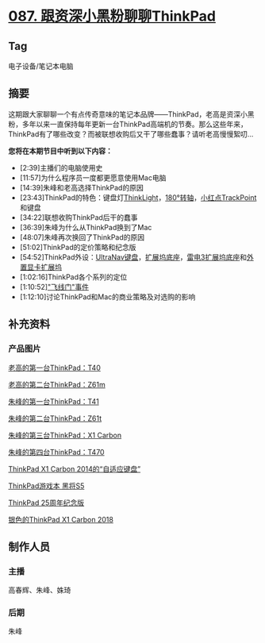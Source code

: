 # [087. 跟资深小黑粉聊聊ThinkPad](https://jinjinledao.org/?p=349)

## Tag

电子设备/笔记本电脑

## 摘要

这期跟大家聊聊一个有点传奇意味的笔记本品牌——ThinkPad，老高是资深小黑粉，多年以来一直保持每年更新一台ThinkPad高端机的节奏。那么这些年来，ThinkPad有了哪些改变？而被联想收购后又干了哪些蠢事？请听老高慢慢絮叨…

**您将在本期节目中听到以下内容：**
- \[2:39\]主播们的电脑使用史
- \[11:57\]为什么程序员一度都更愿意使用Mac电脑
- \[14:39\]朱峰和老高选择ThinkPad的原因
- \[23:43\]ThinkPad的特色：键盘灯[ThinkLight](https://en.wikipedia.org/wiki/IBM_ThinkPad_ThinkLight)，[180°转轴](https://www.notebookcheck.net/fileadmin/Notebooks/Lenovo/ThinkPad_T470-20HD002HGE/IMG_2404.JPG)，[小红点TrackPoint](https://baike.baidu.com/item/小红帽/4126828)和键盘
- \[34:22\]联想收购ThinkPad后干的蠢事
- \[36:39\]朱峰为什么从ThinkPad换到了Mac
- \[48:07\]朱峰再次换回了ThinkPad的原因
- \[51:02\]ThinkPad的定价策略和纪念版
- \[54:52\]ThinkPad外设：[UltraNav键盘](https://www.geek.com/wp-content/uploads/2009/03/ultranav_keyboard_04.jpg)，[扩展坞底座](https://www.lenovo.com/medias/?context=bWFzdGVyfHJvb3R8MTE0NTczfGltYWdlL2pwZWd8aGMxL2hkMC85NDQ5MTQ0Nzc4NzgyLmpwZ3wwMTljODJiMTIyYWM5YTNmZGU2YTI4YjkwMDJjZWM4ZDQ5ZjlmMTI2MjBmYTVmZTU0YzFjMGQxZjEwNDMzYWQz)，[雷电3扩展坞底座](https://www.lenovo.com/medias/40AJ0135US-main-v2.png?context=bWFzdGVyfHJvb3R8MjI1NjM1fGltYWdlL3BuZ3xoNDgvaDczLzk3NDYyNTQ5NTQ1MjYucG5nfDkzMWQ0ZjYyNDg5MTgxMzdkY2VjOWU1NjNiNDVlZTE2MDcwYjU5NDdjYTdhZDhmZDMwYWZjODRmNzZjOGM0YzQ)和[外置显卡扩展坞](https://www.windowscentral.com/sites/wpcentral.com/files/styles/large_wm_brb/public/field/image/2018/07/lenovo-tb3-graphics-dock-5.jpg?itok=rjXMbocp)
- \[1:02:16\]ThinkPad各个系列的定位
- \[1:10:52\]["飞线门"事件](https://digi.tech.qq.com/zt/2006/thinkpadwhy/topic_html/thinkpadwhyall.htm)
- \[1:12:10\]讨论ThinkPad和Mac的商业策略及对选购的影响

## 补充资料

### 产品图片

[老高的第一台ThinkPad：T40](https://images.anandtech.com/reviews/system/laptop/CentrinoRound/IBM7500/system_big.jpg)

[老高的第二台ThinkPad：Z61m](https://www.notebookcheck.net/fileadmin/_processed_/csm_lenovo_z61m_gesamt3_f32b624715.jpg)

[朱峰的第一台ThinkPad：T41](https://www-01.ibm.com/common/ssi/rep_ca/4/760/MBL03324/MBL03324_1.jpg)

[朱峰的第二台ThinkPad：Z61t](https://www.goodgearguide.com.au/products/image/2297/angle/8/1500x1500/123908/)

[朱峰的第三台ThinkPad：X1 Carbon](https://www.lenovo.com/medias/thinkpad-X1-Carbon-1st-Gen-EOL.png?context=bWFzdGVyfHJvb3R8MjM5MTMwfGltYWdlL3BuZ3xoMjcvaDlkLzkyNDg0Mjc0NDIyMDYucG5nfDU1NmUzZjFmYTRhYTk0NDFhYjlmYTkxYjRmZGEwMGU2MGU4MTBlYTcwYjNjMTE5Y2FiMjE0Mzg1MzU3ZTM5NTA) 

[朱峰的第四台ThinkPad：T470](https://www.laptopoutlet.co.uk/media/catalog/product/cache/1/image/9df78eab33525d08d6e5fb8d27136e95/2/0/20HD000LUK-01.jpg)

[ThinkPad X1 Carbon 2014的“自适应键盘”](http://17c4dcd7f91259d8cc66-f5932f6db0039e8c02f89a70c334ff0e.r2.cf1.rackcdn.com/wp-content/uploads/sites/2/P1240318-752x423.jpg)

[ThinkPad游戏本 黑将S5](http://p2.lefile.cn/product/adminweb/2016/07/05/2.jpg)

[ThinkPad 25周年纪念版](https://aozoeky4dglp5sh0-zippykid.netdna-ssl.com/wp-content/uploads/2017/10/thinkpad-anniversary-25.jpg)

[银色的ThinkPad X1 Carbon 2018](https://regmedia.co.uk/2018/03/28/x1_silver_side_w1296px.jpg)

## 制作人员

### 主播

高春辉、朱峰、姝琦

### 后期

朱峰


## 
